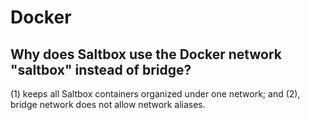 # Docker

## Why does Saltbox use the Docker network "saltbox" instead of bridge?

(1) keeps all Saltbox containers organized under one network; and (2), bridge network does not allow network aliases.
